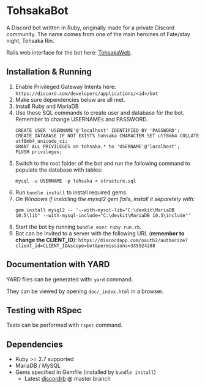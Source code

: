 # TohsakaBot
A Discord bot written in Ruby, originally made for a private Discord community. The name comes from one of the main heroines of Fate/stay night, Tohsaka Rin.

Rails web interface for the bot here: [TohsakaWeb](https://github.com/Luukuton/TohsakaWeb).

## Installation & Running
1. Enable Privileged Gateway Intents here: `https://discord.com/developers/applications/<id>/bot`
2. Make sure dependencies below are all met.
3. Install Ruby and MariaDB
4. Use these SQL commands to create user and database for the bot. Remember to change USERNAMEs and PASSWORD. 
    ```
    CREATE USER 'USERNAME'@'localhost' IDENTIFIED BY 'PASSWORD';
    CREATE DATABASE IF NOT EXISTS tohsaka CHARACTER SET utf8mb4 COLLATE utf8mb4_unicode_ci;
    GRANT ALL PRIVILEGES on tohsaka.* to 'USERNAME'@'localhost';
    FLUSH privileges;
    ```
5. Switch to the root folder of the bot and run the following command to populate the database with tables:
   ```
   mysql -u USERNAME -p tohsaka < structure.sql
   ``` 
6. Run `bundle install` to install required gems.
7. _On Windows if installing the mysql2 gem fails, install it separetely with:_
   ```
   gem install mysql2 -- '--with-mysql-lib="C:\devkit\MariaDB 10.5\lib" --with-mysql-include="C:\devkit\MariaDB 10.5\include"'
   ```
8. Start the bot by running `bundle exec ruby run.rb`.
9. Bot can be invited to a server with the following URL (**remember to change the CLIENT_ID**): 
   `https://discordapp.com/oauth2/authorize?client_id=CLIENT_ID&scope=bot&permissions=335924288`

## Documentation with YARD
YARD files can be generated with: `yard` command.

They can be viewed by opening `doc/_index.html` in a browser.

## Testing with RSpec
Tests can be performed with `rspec` command.

## Dependencies
* Ruby >= 2.7 supported
* MariaDB / MySQL 
* Gems specified in Gemfile (installed by `bundle install`)
  * Latest [discordrb](https://github.com/shardlab/discordrb) @ master branch
